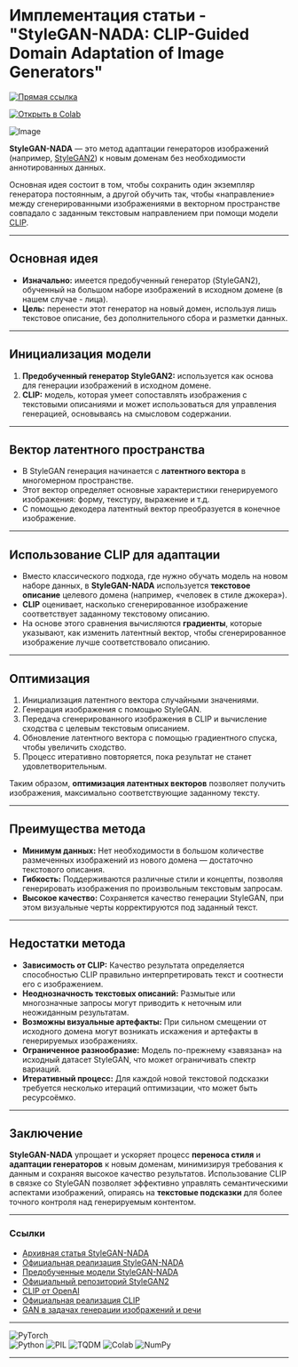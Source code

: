 # Имплементация статьи - "StyleGAN-NADA: CLIP-Guided Domain Adaptation of Image Generators"

[![Прямая ссылка](https://colab.research.google.com/assets/colab-badge.svg)](https://colab.research.google.com/drive/1eUdDg8grtwCD2Y476LH4fbK8kUqJdqAf?usp=sharing)


[![Открыть в Colab](https://img.shields.io/badge/-Open%20in%20Colab-orange?logo=google-colab&logoColor=white)](https://colab.research.google.com/github/AlexeyK12/Article-implementation-StyleGAN-NADA/blob/main/main.ipynb)

![Image](DALL·E-hum-joker.png)

**StyleGAN-NADA** — это метод адаптации генераторов изображений (например, [StyleGAN2](https://github.com/NVlabs/stylegan2)) к новым доменам без необходимости аннотированных данных. 

Основная идея состоит в том, чтобы сохранить один экземпляр генератора постоянным, а другой обучить так, чтобы «направление» между сгенерированными изображениями в векторном пространстве совпадало с заданным текстовым направлением при помощи модели [CLIP](https://github.com/openai/CLIP).

---

## Основная идея

- **Изначально:** имеется предобученный генератор (StyleGAN2), обученный на большом наборе изображений в исходном домене (в нашем случае - лица).
- **Цель:** перенести этот генератор на новый домен, используя лишь текстовое описание, без дополнительного сбора и разметки данных.

---

## Инициализация модели

1. **Предобученный генератор StyleGAN2:** используется как основа для генерации изображений в исходном домене.
2. **CLIP:** модель, которая умеет сопоставлять изображения с текстовыми описаниями и может использоваться для управления генерацией, основываясь на смысловом содержании.

---

## Вектор латентного пространства

- В StyleGAN генерация начинается с **латентного вектора** в многомерном пространстве.
- Этот вектор определяет основные характеристики генерируемого изображения: форму, текстуру, выражение и т.д.
- С помощью декодера латентный вектор преобразуется в конечное изображение.

---

## Использование CLIP для адаптации

- Вместо классического подхода, где нужно обучать модель на новом наборе данных, в **StyleGAN-NADA** используется **текстовое описание** целевого домена (например, «человек в стиле джокера»).
- **CLIP** оценивает, насколько сгенерированное изображение соответствует заданному текстовому описанию.
- На основе этого сравнения вычисляются **градиенты**, которые указывают, как изменить латентный вектор, чтобы сгенерированное изображение лучше соответствовало описанию.

---

## Оптимизация

1. Инициализация латентного вектора случайными значениями.
2. Генерация изображения с помощью StyleGAN.
3. Передача сгенерированного изображения в CLIP и вычисление сходства с целевым текстовым описанием.
4. Обновление латентного вектора с помощью градиентного спуска, чтобы увеличить сходство.
5. Процесс итеративно повторяется, пока результат не станет удовлетворительным.

Таким образом, **оптимизация латентных векторов** позволяет получить изображения, максимально соответствующие заданному тексту.

---

## Преимущества метода

- **Минимум данных:** Нет необходимости в большом количестве размеченных изображений из нового домена — достаточно текстового описания.
- **Гибкость:** Поддерживаются различные стили и концепты, позволяя генерировать изображения по произвольным текстовым запросам.
- **Высокое качество:** Сохраняется качество генерации StyleGAN, при этом визуальные черты корректируются под заданный текст.

---

## Недостатки метода

- **Зависимость от CLIP:** Качество результата определяется способностью CLIP правильно интерпретировать текст и соотнести его с изображением.
- **Неоднозначность текстовых описаний:** Размытые или многозначные запросы могут приводить к неточным или неожиданным результатам.
- **Возможны визуальные артефакты:** При сильном смещении от исходного домена могут возникать искажения и артефакты в генерируемых изображениях.
- **Ограниченное разнообразие:** Модель по-прежнему «завязана» на исходный датасет StyleGAN, что может ограничивать спектр вариаций.
- **Итеративный процесс:** Для каждой новой текстовой подсказки требуется несколько итераций оптимизации, что может быть ресурсоёмко.

---

## Заключение

**StyleGAN-NADA** упрощает и ускоряет процесс **переноса стиля** и **адаптации генераторов** к новым доменам, минимизируя требования к данным и сохраняя высокое качество результатов. Использование CLIP в связке со StyleGAN позволяет эффективно управлять семантическими аспектами изображений, опираясь на **текстовые подсказки** для более точного контроля над генерируемым контентом.

---

### Ссылки

- [Архивная статья StyleGAN-NADA](https://arxiv.org/abs/2108.00946)
- [Официальная реализация StyleGAN-NADA](https://stylegan-nada.github.io/)
- [Предобученные модели StyleGAN-NADA](https://drive.google.com/drive/folders/1Z76nD8pXIL2O5f6xV8VjM4DUCmhbzn0l)
- [Официальный репозиторий StyleGAN2](https://github.com/NVlabs/stylegan2)
- [CLIP от OpenAI](https://github.com/openai/CLIP)
- [Официальная реализация CLIP](https://github.com/orpatashnik/StyleCLIP)
- [GAN в задачах генерации изображений и речи](https://www.hse.ru/data/2024/08/05/2114700171/Аланов_резюме_05.08.2024.pdf)

---

![PyTorch](https://upload.wikimedia.org/wikipedia/commons/9/96/Pytorch_logo.png)  
![Python](https://www.python.org/static/community_logos/python-logo.png)
![PIL](https://pillow.readthedocs.io/en/stable/_static/pillow-logo.png) 
![TQDM](https://github.com/tqdm/tqdm/blob/5faf18bd92ea2517c5e86d206597fcf5086fbbb4/images/logo.gif?raw=true)
![Colab](https://tech.fusic.co.jp/uploads/20180516134847.png)
![NumPy](https://upload.wikimedia.org/wikipedia/commons/3/31/NumPy_logo_2020.svg) 

---
